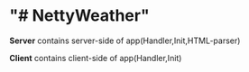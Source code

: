 <h1>"# NettyWeather" </h1>
<p><b>Server</b> contains server-side of app(Handler,Init,HTML-parser)</p>
<p><b>Client</b> contains client-side of app(Handler,Init)</p>
